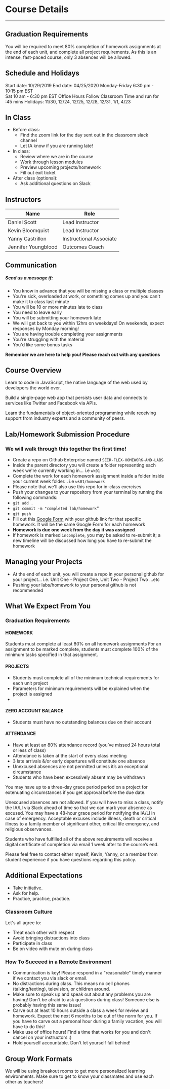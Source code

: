 # Course Details

<hr>

## Graduation Requirements

You will be required to meet 80% completion of homework assignments at the end of each unit, and complete all project requirements. As this is an intense, fast-paced course, only 3 absences will be allowed.

## Schedule and Holidays

Start date: 10/29/2019
End date: 04/25/2020
Monday-Friday 6:30 pm - 10:15 pm EST  
Sat 10 am - 6:30 pm EST
Office Hours Follow Classroom Time and run for :45 mins
Holidays: 11/30, 12/24, 12/25, 12/28, 12/31, 1/1, 4/23

## In Class
* Before class:
  * Find the zoom link for the day sent out in the classroom slack channel
  * Let IA know if you are running late!
* In class:
  * Review where we are in the course
  * Work through lesson modules
  * Preview upcoming projects/homework
  * Fill out exit ticket
* After class (optional):
  * Ask additional questions on Slack

## Instructors 

| Name  | Role |
| ----- | ----- |
| Daniel Scott  |  Lead Instructor 
| Kevin Bloomquist  |  Lead Instructor 
| Yanny Castrillon | Instructional Associate 
| Jennifer Youngblood | Outcomes Coach


## Communication

##### Send us a message if:
* You know in advance that you will be missing a class or multiple classes
* You're sick, overloaded at work, or something comes up and you can't make it to class last minute
* You will be 10 or more minutes late to class
* You need to leave early
* You will be submitting your homework late
* We will get back to you within 12hrs on weekdays! On weekends, expect responses by Monday morning!
* You are having trouble completing your assignments
* You're struggling with the material
* You'd like some bonus tasks

**Remember we are here to help you! Please reach out with any questions**

## Course Overview
Learn to code in JavaScript, the native language of the web used by developers the world over.

Build a single-page web app that persists user data and connects to services like Twitter and Facebook via APIs.

Learn the fundamentals of object-oriented programming while receiving support from industry experts and a community of peers.

## Lab/Homework Submission Procedure

### We will walk through this together the first time!
* Create a repo on Github Enterprise named `SEIR-FLEX-HOMEWORK-AND-LABS`
* Inside the parent directory you will create a folder representing each week we're currently working in... i.e `wk01`
* Complete the work for each homework assignment inside a folder inside your current week folder... i.e `wk01/homework`
* Please note that we'll also use this repo for in-class exercises
* Push your changes to your repository from your terminal by running the following commands:
* `git add .`
* `git commit -m "completed lab/homework”`
* `git push`
* Fill out this [Google Form](https://forms.gle/ZhsdJF2JpgvAK41h6) with your github link for that specific homework. It will be the same Google Form for each homework
* **Homework is due one week from the day it was assigned**
* If homework is marked `incomplete`, you may be asked to re-submit it; a new timeline will be discussed how long you have to re-submit the homework

## Managing your Projects
* At the end of each unit, you will create a repo in your personal github for your project... i.e. Unit One - Project One, Unit Two - Project Two ...etc
* Pushing your labs/homework to your personal github is not recommended

## What We Expect From You

### Graduation Requirements

#### HOMEWORK

Students must complete at least 80% on all homework assignments
For an assignment to be marked complete, students must complete 100% of the minimum tasks specified in that assignment.
 
####  PROJECTS
- Students must complete all of the minimum technical requirements for each unit project
- Parameters for minimum requirements will be explained when the project is assigned
- 
####  ZERO ACCOUNT BALANCE
- Students must have no outstanding balances due on their account
####  ATTENDANCE 
- Have at least an 80% attendance record (you’ve missed 24 hours total or less of class)
- Attendance is taken at the start of every class meeting
- 3 late arrivals &/or early departures will constitute one absence
- Unexcused absences are not permitted unless it’s an exceptional circumstance
- Students who have been excessively absent may be withdrawn

You may have up to a three-day grace period period on a project for extenuating circumstances if you get approval before the due date.

Unexcused absences are not allowed. If you will have to miss a class, notify the IA/LI via Slack ahead of time so that we can mark your absence as excused. You may have a 48-hour grace period for notifying the IA/LI in case of emergency. Acceptable excuses include illness, death or critical illness to a family member of significant other, critical life emergency, and religious observances.

Students who have fulfilled all of the above requirements will receive a digital certificate of completion via email 1 week after to the course’s end.

Please feel free to contact either myself, Kevin, Yanny, or a member from student experience  if you have questions regarding this policy.

## Additional Expectations
* Take initiative.
* Ask for help.
* Practice, practice, practice.

### Classroom Culture

Let's all agree to:
* Treat each other with respect
* Avoid bringing distractions into class
* Participate in class
* Be on video with mute on during class

### How To Succeed in a Remote Environment

* Communication is key! Please respond in a "reasonable" timely manner if we contact you via slack or email.
* No distractions during class. This means no cell phones (talking/texting), television, or children around.
* Make sure to speak up and speak out about any problems you are having! Don't be afraid to ask questions during class! Someone else is probably having this same issue!
* Carve out at least 10 hours outside a class a week for review and homework. Expect the next 6 months to be out of the norm for you. If you have to carve out a personal hour during a family vacation, you will have to do this!
* Make use of office hours! Find a time that works for you and don't cancel on your instructors :)
* Hold yourself accountable. Don't let yourself fall behind!

## Group Work Formats
We will be using breakout rooms to get more personalized learning environments. Make sure to get to know your classmates and use each other as teachers!